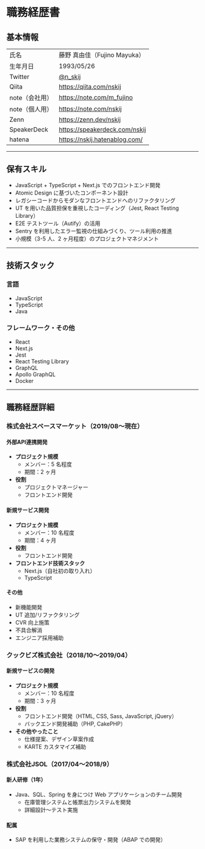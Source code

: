 # 職務経歴書

## 基本情報

| | |
|---|---|
|氏名| 藤野 真由佳（Fujino Mayuka） |
|生年月日| 1993/05/26 |
|Twitter| <a href="https://twitter.com/n_skij">@n_skij</a> |
|Qiita| <a href="https://qiita.com/nskij">https://qiita.com/nskij</a> |
|note（会社用）| <a href="https://note.com/m_fujino">https://note.com/m_fujino</a> |
|note（個人用）| <a href="https://note.com/nskij">https://note.com/nskij</a> |
|Zenn| <a href="https://zenn.dev/nskij">https://zenn.dev/nskij</a> |
|SpeakerDeck| <a href="https://speakerdeck.com/nskij">https://speakerdeck.com/nskij</a> |
|hatena| <a href="https://nskij.hatenablog.com/">https://nskij.hatenablog.com/</a> |

---

## 保有スキル

- JavaScript + TypeScript + Next.js でのフロントエンド開発
- Atomic Design に基づいたコンポーネント設計
- レガシーコードからモダンなフロントエンドへのリファクタリング
- UT を用いた品質担保を重視したコーディング（Jest, React Testing Library）
- E2E テストツール（Autify）の活用
- Sentry を利用したエラー監視の仕組みづくり、ツール利用の推進
- 小規模（3-5 人、2 ヶ月程度）のプロジェクトマネジメント

---

## 技術スタック

### 言語

- JavaScript
- TypeScript
- Java

### フレームワーク・その他

- React
- Next.js
- Jest
- React Testing Library
- GraphQL
- Apollo GraphQL
- Docker

---

## 職務経歴詳細

### 株式会社スペースマーケット（2019/08〜現在）

#### 外部API連携開発

- **プロジェクト規模**
  - メンバー：5 名程度
  - 期間：2 ヶ月
- **役割**
  - プロジェクトマネージャー
  - フロントエンド開発

#### 新規サービス開発

- **プロジェクト規模**
  - メンバー：10 名程度
  - 期間：4 ヶ月
- **役割**
  - フロントエンド開発
- **フロントエンド技術スタック**
  - Next.js（自社初の取り入れ）
  - TypeScript

#### その他

- 新機能開発
- UT 追加/リファクタリング
- CVR 向上施策
- 不具合解消
- エンジニア採用補助

### クックビズ株式会社（2018/10〜2019/04）

#### 新規サービスの開発

- **プロジェクト規模**
  - メンバー：10 名程度
  - 期間：3 ヶ月
- **役割**
  - フロントエンド開発（HTML, CSS, Sass, JavaScript, jQuery）
  - バックエンド開発補助（PHP, CakePHP）
- **その他やったこと**
  - 仕様提案、デザイン草案作成
  - KARTE カスタマイズ補助

### 株式会社JSOL（2017/04〜2018/9）

#### 新人研修（1年）

- Java、SQL、Spring を身につけ Web アプリケーションのチーム開発
  - 在庫管理システムと帳票出力システムを開発
  - 詳細設計～テスト実施

#### 配属

- SAP を利用した業務システムの保守・開発（ABAP での開発）
